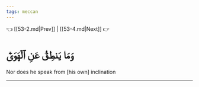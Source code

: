 ```yaml
---
tags: meccan
---
```


👈 [[53-2.md|Prev]] | [[53-4.md|Next]] 👉

# وَمَا يَنطِقُ عَنِ ٱلۡهَوَىٰٓ

Nor does he speak from [his own] inclination

---

